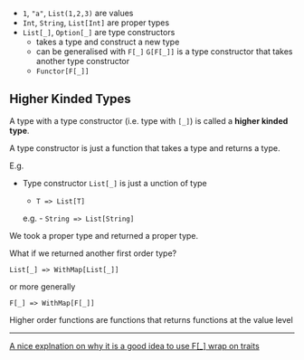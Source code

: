 - `1`, `"a"`, `List(1,2,3)` are values
- `Int`, `String`, `List[Int]` are proper types
- `List[_]`, `Option[_]` are type constructors
    - takes a type and construct a new type
    - can be generalised with `F[_]`
`G[F[_]]` is a type constructor that takes another type constructor
    - `Functor[F[_]]`       
 
## Higher Kinded Types

A type with a type constructor (i.e. type with `[_]`)
is called a **higher kinded type**.

A type constructor is just a function that takes a type and returns a type.

 E.g. 
 
 - Type constructor `List[_]` is just a unction of type
    - `T => List[T]`
    
    e.g. - `String => List[String]`
    
We took a proper type and returned a proper type.

What if we returned another first order type?

`List[_] => WithMap[List[_]]`

or more generally

`F[_] => WithMap[F[_]]`

Higher order functions are functions that returns functions at the value level


---------------------

[A nice explnation on why it is a good idea to use F[_] wrap on traits](https://gitter.im/typelevel/cats-effect?at=5dfa5831c62fdf33f713a072)